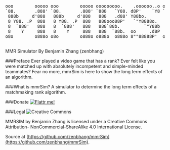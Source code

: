 <pre>
ooo        ooooo ooo        ooooo ooooooooo.    .oooooo..o ooooo ooo        ooooo 
`88.       .888' `88.       .888' `888   `Y88. d8P'    `Y8 `888'  88.       .888' 
 888b     d'888   888b     d'888   888   .d88' Y88bo.       888   888b     d'888  
 8 Y88. .P  888   8 Y88. .P  888   888ooo88P'   `"Y8888o.   888   8 Y88. .P  888  
 8  `888'   888   8  `888'   888   888`88b.         `"Y88b  888   8  `888'   888  
 8    Y     888   8    Y     888   888  `88b.  oo     .d8P  888   8    Y     888  
o8o        o888o o8o        o888o o888o  o888o 8""88888P'  o888o o8o        o888o 
                                                                 
</pre>
MMR Simulator By Benjamin Zhang (zenbhang)

###Preface
Ever played a video game that has a rank? Ever felt like you were matched up with absolutely incompetent and simple-minded teammates? Fear no more, mmrSim is here to show the long term effects of an algorithm.

###What is mmrSim?
A simulator to determine the long term effects of a matchmaking rank algorithm.

###Donate
<a href="https://flattr.com/submit/auto?user_id=zenbhang&url=https%3A%2F%2Fflattr.com%2Fprofile%2Fzenbhang" target="_blank"><img src="//button.flattr.com/flattr-badge-large.png" alt="Flattr me!" title="Flattr me!" border="0"></a>

###Legal
![Creative Commons](https://licensebuttons.net/l/by-nc-sa/4.0/88x31.png)

MMRSIM by Benjamin Zhang is licensed under a Creative Commons Attribution-
NonCommercial-ShareAlike 4.0 International License.

Source at [https://github.com/zenbhang/mmrSim](https://github.com/zenbhang/mmrSim).

